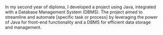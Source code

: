In my second year of diploma, I developed a project using Java, integrated with a Database Management System (DBMS). The project aimed to streamline and automate [specific task or process] by leveraging the power of Java for front-end functionality and a DBMS for efficient data storage and management.
